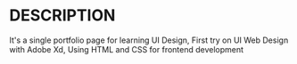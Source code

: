 # DESCRIPTION

It's a single portfolio page for learning UI Design,
First try on UI Web Design with Adobe Xd,
Using HTML and CSS for frontend development

